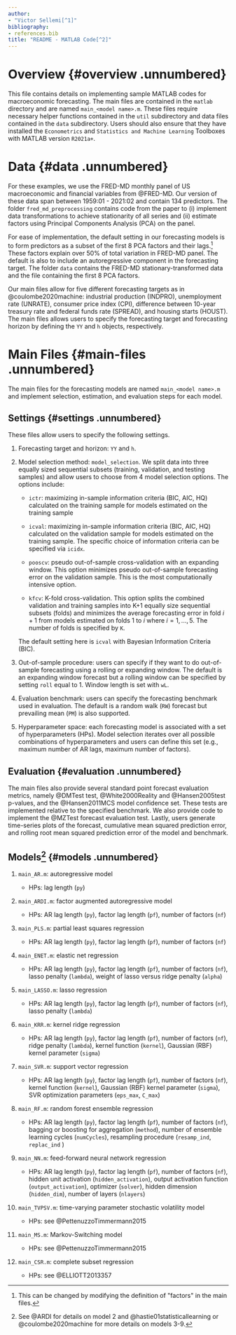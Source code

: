 ```yaml
---
author:
- "Victor Sellemi[^1]"
bibliography:
- references.bib
title: "README - MATLAB Code[^2]"
---
```


# Overview {#overview .unnumbered}

This file contains details on implementing sample MATLAB codes for
macroeconomic forecasting. The main files are contained in the `matlab`
directory and are named `main_<model name>.m`. These files require
necessary helper functions contained in the `util` subdirectory and data
files contained in the `data` subdirectory. Users should also ensure
that they have installed the `Econometrics` and
`Statistics and Machine Learning` Toolboxes with MATLAB version
`R2021a+`.

# Data {#data .unnumbered}

For these examples, we use the FRED-MD monthly panel of US macroeconomic
and financial variables from @FRED-MD. Our version of these data span
between 1959:01 - 2021:02 and contain 134 predictors. The folder
`fred_md_preprocessing` contains code from the paper to (i) implement
data transformations to achieve stationarity of all series and (ii)
estimate factors using Principal Components Analysis (PCA) on the panel.

For ease of implementation, the default setting in our forecasting
models is to form predictors as a subset of the first 8 PCA factors and
their lags.[^3] These factors explain over 50% of total variation in
FRED-MD panel. The default is also to include an autoregressive
component in the forecasting target. The folder `data` contains the
FRED-MD stationary-transformed data and the file containing the first 8
PCA factors.

Our main files allow for five different forecasting targets as in
@coulombe2020machine: industrial production (INDPRO), unemployment rate
(UNRATE), consumer price index (CPI), difference between 10-year
treasury rate and federal funds rate (SPREAD), and housing starts
(HOUST). The main files allows users to specify the forecasting target
and forecasting horizon by defining the `YY` and `h` objects,
respectively.

# Main Files {#main-files .unnumbered}

The main files for the forecasting models are named
`main_<model name>.m` and implement selection, estimation, and
evaluation steps for each model.

## Settings {#settings .unnumbered}

These files allow users to specify the following settings.

1.  Forecasting target and horizon: `YY` and `h`.

2.  Model selection method: `model_selection`. We split data into three
    equally sized sequential subsets (training, validation, and testing
    samples) and allow users to choose from 4 model selection options.
    The options include:

    -   `ictr`: maximizing in-sample information criteria (BIC, AIC, HQ)
        calculated on the training sample for models estimated on the
        training sample

    -   `icval`: maximizing in-sample information criteria (BIC, AIC,
        HQ) calculated on the validation sample for models estimated on
        the training sample. The specific choice of information criteria
        can be specified via `icidx`.

    -   `pooscv`: pseudo out-of-sample cross-validation with an
        expanding window. This option minimizes pseudo out-of-sample
        forecasting error on the validation sample. This is the most
        computationally intensive option.

    -   `kfcv`: K-fold cross-validation. This option splits the combined
        validation and training samples into K+1 equally size sequential
        subsets (folds) and minimizes the average forecasting error in
        fold $i+1$ from models estimated on folds 1 to $i$ where
        $i=1,...,5$. The number of folds is specified by `K`.

    The default setting here is `icval` with Bayesian Information
    Criteria (BIC).

3.  Out-of-sample procedure: users can specify if they want to do
    out-of-sample forecasting using a rolling or expanding window. The
    default is an expanding window forecast but a rolling window can be
    specified by setting `roll` equal to 1. Window length is set with
    `wL`.

4.  Evaluation benchmark: users can specify the forecasting benchmark
    used in evaluation. The default is a random walk (`RW`) forecast but
    prevailing mean (`PM`) is also supported.

5.  Hyperparameter space: each forecasting model is associated with a
    set of hyperparameters (HPs). Model selection iterates over all
    possible combinations of hyperparameters and users can define this
    set (e.g., maximum number of AR lags, maximum number of factors).

## Evaluation {#evaluation .unnumbered}

The main files also provide several standard point forecast evaluation
metrics, namely @DMTest test, @White2000Reality and @Hansen2005test
p-values, and the @Hansen2011MCS model confidence set. These tests are
implemented relative to the specified benchmark. We also provide code to
implement the @MZTest forecast evaluation test. Lastly, users generate
time-series plots of the forecast, cumulative mean squared prediction
error, and rolling root mean squared prediction error of the model and
benchmark.

## Models[^4]  {#models .unnumbered}

1.  `main_AR.m`: autoregressive model

    -   HPs: lag length (`py`)

2.  `main_ARDI.m`: factor augmented autoregressive model

    -   HPs: AR lag length (`py`), factor lag length (`pf`), number of
        factors (`nf`)

3.  `main_PLS.m`: partial least squares regression

    -   HPs: AR lag length (`py`), factor lag length (`pf`), number of
        factors (`nf`)

4.  `main_ENET.m`: elastic net regression

    -   HPs: AR lag length (`py`), factor lag length (`pf`), number of
        factors (`nf`), lasso penalty (`lambda`), weight of lasso versus
        ridge penalty (`alpha`)

5.  `main_LASSO.m`: lasso regression

    -   HPs: AR lag length (`py`), factor lag length (`pf`), number of
        factors (`nf`), lasso penalty (`lambda`)

6.  `main_KRR.m`: kernel ridge regression

    -   HPs: AR lag length (`py`), factor lag length (`pf`), number of
        factors (`nf`), ridge penalty (`lambda`), kernel function
        (`kernel`), Gaussian (RBF) kernel parameter (`sigma`)

7.  `main_SVR.m`: support vector regression

    -   HPs: AR lag length (`py`), factor lag length (`pf`), number of
        factors (`nf`), kernel function (`kernel`), Gaussian (RBF)
        kernel parameter (`sigma`), SVR optimization parameters
        (`eps_max`, `C_max`)

8.  `main_RF.m`: random forest ensemble regression

    -   HPs: AR lag length (`py`), factor lag length (`pf`), number of
        factors (`nf`), bagging or boosting for aggregation (`method`),
        number of ensemble learning cycles (`numCycles`), resampling
        procedure (`resamp_ind`, `replac_ind` )

9.  `main_NN.m`: feed-forward neural network regression

    -   HPs: AR lag length (`py`), factor lag length (`pf`), number of
        factors (`nf`), hidden unit activation (`hidden_activation`),
        output activation function (`output_activation`), optimizer
        (`solver`), hidden dimension (`hidden_dim`), number of layers
        (`nlayers`)

10. `main_TVPSV.m`: time-varying parameter stochastic volatility model

    -   HPs: see @PettenuzzoTimmermann2015

11. `main_MS.m`: Markov-Switching model

    -   HPs: see @PettenuzzoTimmermann2015

12. `main_CSR.m`: complete subset regression

    -   HPs: see @ELLIOTT2013357

[^1]: PhD student at UC San Diego. Email:
    [`vsellemi@ucsd.edu`](vsellemi@ucsd.edu)

[^2]: Related code libraries in Python, MATLAB, and R can also be found
    at [`github.com/vsellemi`](github.com/vsellemi)

[^3]: This can be changed by modifying the definition of "factors\" in
    the main files.

[^4]: See @ARDI for details on model 2 and @hastie01statisticallearning
    or @coulombe2020machine for more details on models 3-9.
